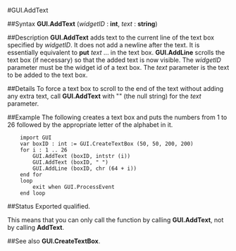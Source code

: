 
#GUI.AddText

##Syntax
**GUI.AddText** (_widgetID_ : **int**, _text_ : **string**)


##Description
**GUI.AddText** adds text to the current line of the text box specified by _widgetID_. It does not add a newline after the text. It is essentially equivalent to **put** _text_ ... in the text box. **GUI.AddLine** scrolls the text box (if necessary) so that the added text is now visible. The _widgetID_ parameter must be the widget id of a text box. The _text_ parameter is the text to be added to the text box.


##Details
To force a text box to scroll to the end of the text without adding any extra text, call **GUI.AddText** with "" (the null string) for the _text_ parameter.


##Example
The following creates a text box and puts the numbers from 1 to 26 followed by the appropriate letter of the alphabet in it.



        import GUI
        var boxID : int := GUI.CreateTextBox (50, 50, 200, 200)
        for i : 1 .. 26
            GUI.AddText (boxID, intstr (i))
            GUI.AddText (boxID, " ")
            GUI.AddLine (boxID, chr (64 + i))
        end for
        loop
            exit when GUI.ProcessEvent
        end loop
##Status
Exported qualified.

This means that you can only call the function by calling **GUI.AddText**, not by calling **AddText**.


##See also
**GUI.CreateTextBox**.

